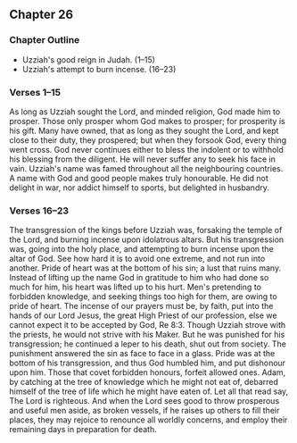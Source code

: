 ## Chapter 26

### Chapter Outline

- Uzziah's good reign in Judah. (1–15)
- Uzziah's attempt to burn incense. (16–23)

### Verses 1–15

As long as Uzziah sought the Lord, and minded religion, God made him to prosper. Those only prosper whom God makes to prosper; for prosperity is his gift. Many have owned, that as long as they sought the Lord, and kept close to their duty, they prospered; but when they forsook God, every thing went cross. God never continues either to bless the indolent or to withhold his blessing from the diligent. He will never suffer any to seek his face in vain. Uzziah's name was famed throughout all the neighbouring countries. A name with God and good people makes truly honourable. He did not delight in war, nor addict himself to sports, but delighted in husbandry.

### Verses 16–23

The transgression of the kings before Uzziah was, forsaking the temple of the Lord, and burning incense upon idolatrous altars. But his transgression was, going into the holy place, and attempting to burn incense upon the altar of God. See how hard it is to avoid one extreme, and not run into another. Pride of heart was at the bottom of his sin; a lust that ruins many. Instead of lifting up the name God in gratitude to him who had done so much for him, his heart was lifted up to his hurt. Men's pretending to forbidden knowledge, and seeking things too high for them, are owing to pride of heart. The incense of our prayers must be, by faith, put into the hands of our Lord Jesus, the great High Priest of our profession, else we cannot expect it to be accepted by God, Re 8:3. Though Uzziah strove with the priests, he would not strive with his Maker. But he was punished for his transgression; he continued a leper to his death, shut out from society. The punishment answered the sin as face to face in a glass. Pride was at the bottom of his transgression, and thus God humbled him, and put dishonour upon him. Those that covet forbidden honours, forfeit allowed ones. Adam, by catching at the tree of knowledge which he might not eat of, debarred himself of the tree of life which he might have eaten of. Let all that read say, The Lord is righteous. And when the Lord sees good to throw prosperous and useful men aside, as broken vessels, if he raises up others to fill their places, they may rejoice to renounce all worldly concerns, and employ their remaining days in preparation for death.

